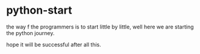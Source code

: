 # python-start

the way f the programmers is to start little by little, well here we are starting the python journey.

hope it will be successful after all this.
